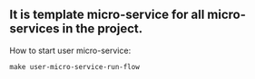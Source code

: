 ## It is template micro-service for all micro-services in the project.

How to start user micro-service:

`make user-micro-service-run-flow`
